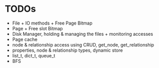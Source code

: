 # TODOs

- File + IO methods + Free Page Bitmap
- Page + Free slot Bitmap
- Disk Manager, holding & managing the files + monitoring accesses
- Page cache
- node & relationship access using CRUD, get_node, get_relationship
- properties, node & relationship types, dynamic store
- list_t, dict_t, queue_t
- BFS
